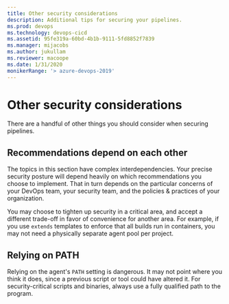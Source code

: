 ```yaml
---
title: Other security considerations
description: Additional tips for securing your pipelines.
ms.prod: devops
ms.technology: devops-cicd
ms.assetid: 95fe319a-60bd-4b1b-9111-5fd8852f7839
ms.manager: mijacobs
ms.author: jukullam
ms.reviewer: macoope
ms.date: 1/31/2020
monikerRange: '> azure-devops-2019'
---
```


# Other security considerations

There are a handful of other things you should consider when securing pipelines.

## Recommendations depend on each other

The topics in this section have complex interdependencies.
Your precise security posture will depend heavily on which recommendations you choose to implement.
That in turn depends on the particular concerns of your DevOps team, your security team, and the policies & practices of your organization.

You may choose to tighten up security in a critical area, and accept a different trade-off in favor of convenience for another area.
For example, if you use `extends` templates to enforce that all builds run in containers, you may not need a physically separate agent pool per project.

## Relying on PATH

Relying on the agent's `PATH` setting is dangerous.
It may not point where you think it does, since a previous script or tool could have altered it.
For security-critical scripts and binaries, always use a fully qualified path to the program.
